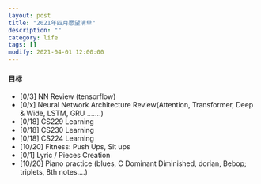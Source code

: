 ```yaml
---
layout: post
title: "2021年四月愿望清单"
description: ""
category: life
tags: []
modify: 2021-04-01 12:00:00
---
```



#### 目标

+ [0/3] NN Review (tensorflow)
+ [0/x] Neural Network Architecture Review(Attention, Transformer, Deep & Wide, LSTM, GRU .......)
+ [0/18] CS229 Learning
+ [0/18] CS230 Learning
+ [0/18] CS224 Learning
+ [10/20] Fitness: Push Ups, Sit ups
+ [0/1] Lyric / Pieces Creation
+ [10/20] Piano practice (blues, C Dominant Diminished, dorian, Bebop; triplets, 8th notes....)
